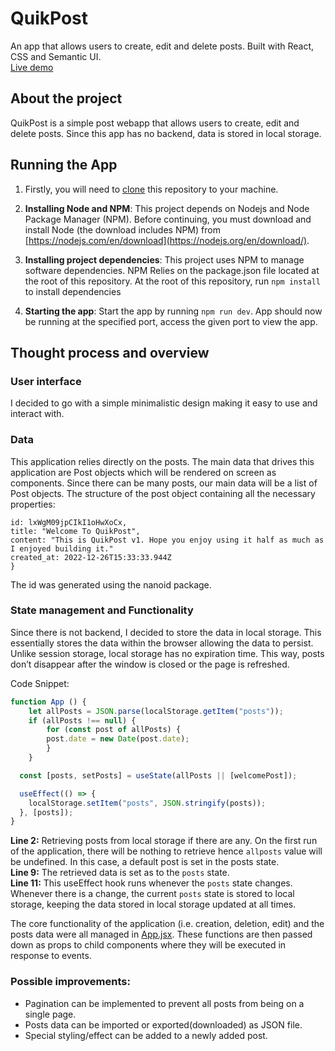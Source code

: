 # QuikPost
An app that allows users to create, edit and delete posts. Built with React, CSS and Semantic UI.  
<a href="https://quikpost.netlify.app" target="_blank">Live demo</a>

## About the project
QuikPost is a simple post webapp that allows users to create, edit and delete posts. Since this app has no backend, data is stored in local storage. 


## Running the App 
1. Firstly, you will need to [clone](https://help.github.com/en/articles/cloning-a-repository) this repository to your machine.
 
2. **Installing Node and NPM**:
   This project depends on Nodejs and Node Package Manager (NPM). Before continuing, you must download and install Node (the download includes NPM) from [https://nodejs.com/en/download](https://nodejs.org/en/download/).

3. **Installing project dependencies**:
   This project uses NPM to manage software dependencies. NPM Relies on the package.json file located at the root of this repository. At the root of this repository,    run ```npm install``` to install dependencies 

4. **Starting the app**:
    Start the app by running ```npm run dev```. App should now be running at the specified port, access the given port to view the app.
   
## Thought process and overview 

### User interface
I decided to go with a simple minimalistic design making it easy to use and interact with.

### Data  

This application relies directly on the posts. The main data that drives this application are Post objects which will be rendered on screen as components. Since there can be many posts, our main data will be a list of Post objects.
The structure of the post object containing all the necessary properties:  
``` {
id: lxWgM09jpCIkI1oHwXoCx,
title: "Welcome To QuikPost",
content: "This is QuikPost v1. Hope you enjoy using it half as much as I enjoyed building it."
created_at: 2022-12-26T15:33:33.944Z
}
```
The id was generated using the nanoid package.

### State management and Functionality
Since there is not backend, I decided to store the data in local storage. This essentially stores the data within the browser allowing the data to persist. Unlike session storage, local storage has no expiration time. This way, posts don’t disappear after the window is closed or the page is refreshed.

Code Snippet:
```javascript
function App () {
    let allPosts = JSON.parse(localStorage.getItem("posts"));
    if (allPosts !== null) {
        for (const post of allPosts) {
        post.date = new Date(post.date);
        }
    }

  const [posts, setPosts] = useState(allPosts || [welcomePost]);

  useEffect(() => {
    localStorage.setItem("posts", JSON.stringify(posts));
  }, [posts]);
}

```
<strong>Line 2:</strong> Retrieving posts from local storage if there are any. On the first run of the application, there will be nothing to retrieve hence ```allposts``` value will be undefined. In this case, a default post is set in the posts state.  
<strong>Line 9:</strong> The retrieved data is set as to the ```posts``` state.  
<strong>Line 11:</strong> This useEffect hook runs whenever the ```posts``` state changes. Whenever there is a change, the current ```posts``` state is stored to local storage, keeping the data stored in local storage updated at all times.

The core functionality of the application (i.e. creation, deletion, edit) and the posts data were all managed in [App.jsx](./src/App.jsx). These functions are then passed down as props to child components where they will be executed in response to events.

### Possible improvements:
- Pagination can be implemented to prevent all posts from being on a single page.
- Posts data can be imported or exported(downloaded) as JSON file.
- Special styling/effect can be added to a newly added post.

